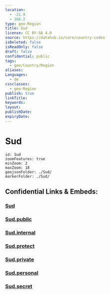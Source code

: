 ```yaml
---
location:
  - -21.9
  - 166.2
type: geo-Region
title: Sud
license: CC BY-SA 4.0
source: https://datahub.io/core/country-codes
isDeleted: false
isReadOnly: false
draft: false
confidential: public
tags:
  - geo/Country/Region
aliases:
Languages:
  - de
cssclasses:
  - geo-Region
publish: true
linkTitle:
keywords:
layout:
publishDate:
expiryDate:
---
```


# Sud

```leaflet
id: Sud
zoomFeatures: true 
minZoom: 2 
maxZoom: 18
geojsonFolder: ./Sud/
markerFolder: ./Sud/
```


## Confidential Links & Embeds: 

### [Sud](/_Standards/Earth/Continent/Australasia/New_Caledonia/Provinces~New_Caledonia/Sud.md) 

### [Sud.public](/_public/Earth/Continent/Australasia/New_Caledonia/Provinces~New_Caledonia/Sud.public.md) 

### [Sud.internal](/_internal/Earth/Continent/Australasia/New_Caledonia/Provinces~New_Caledonia/Sud.internal.md) 

### [Sud.protect](/_protect/Earth/Continent/Australasia/New_Caledonia/Provinces~New_Caledonia/Sud.protect.md) 

### [Sud.private](/_private/Earth/Continent/Australasia/New_Caledonia/Provinces~New_Caledonia/Sud.private.md) 

### [Sud.personal](/_personal/Earth/Continent/Australasia/New_Caledonia/Provinces~New_Caledonia/Sud.personal.md) 

### [Sud.secret](/_secret/Earth/Continent/Australasia/New_Caledonia/Provinces~New_Caledonia/Sud.secret.md)

